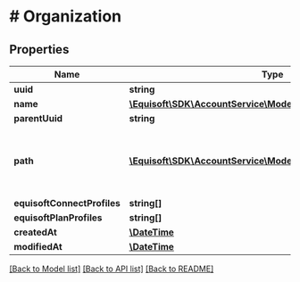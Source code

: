 # # Organization

## Properties

Name | Type | Description | Notes
------------ | ------------- | ------------- | -------------
**uuid** | **string** |  |
**name** | [**\Equisoft\SDK\AccountService\Model\LocalizedString**](LocalizedString.md) |  |
**parentUuid** | **string** |  | [optional]
**path** | [**\Equisoft\SDK\AccountService\Model\OrganizationPathElement[]**](OrganizationPathElement.md) | Path to the root organization, starting from the top level organization |
**equisoftConnectProfiles** | **string[]** |  |
**equisoftPlanProfiles** | **string[]** |  |
**createdAt** | [**\DateTime**](\DateTime.md) |  |
**modifiedAt** | [**\DateTime**](\DateTime.md) |  | [optional]

[[Back to Model list]](../../README.md#models) [[Back to API list]](../../README.md#endpoints) [[Back to README]](../../README.md)
